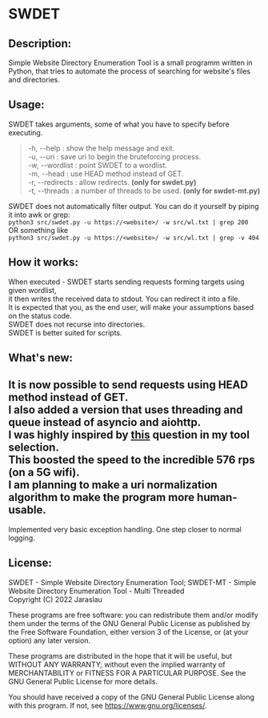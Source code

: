 # SWDET 
## Description:  
Simple Website Directory Enumeration Tool is a small programm written in Python, that tries to automate the process of searching for website's files and directories.

## Usage:  
SWDET takes arguments, some of what you have to specify before executing.
> -h, --help : show the help message and exit.  
> -u, --uri : save uri to begin the bruteforcing process.  
> -w, --wordlist : point SWDET to a wordlist.   
> -m, --head : use HEAD method instead of GET.  
> -r, --redirects : allow redirects. **(only for swdet.py)**  
> -t, --threads : a number of threads to be used. **(only for swdet-mt.py)**  
  
SWDET does not automatically filter output. You can do it yourself by piping it into awk or grep:  
`python3 src/swdet.py -u https://<website>/ -w src/wl.txt | grep 200`  
OR something like  
`python3 src/swdet.py -u https://<website>/ -w src/wl.txt | grep -v 404`  

## How it works:
When executed - SWDET starts sending requests forming targets using given wordlist,  
it then writes the received data to stdout. You can redirect it into a file.  
It is expected that you, as the end user, will make your assumptions based on the status code.  
SWDET does not recurse into directories.  
SWDET is better suited for scripts.

## What's new:
It is now possible to send requests using HEAD method instead of GET.  
I also added a version that uses threading and queue instead of asyncio and aiohttp.  
I was highly inspired by [this](https://stackoverflow.com/questions/35747235/python-requests-threads-processes-vs-io) question in my tool selection.   
This boosted the speed to the incredible 576 rps (on a 5G wifi).  
I am planning to make a uri normalization algorithm to make the program more human-usable.  
-
Implemented very basic exception handling. One step closer to normal logging.


## License:
SWDET - Simple Website Directory Enumeration Tool; SWDET-MT - Simple Website Directory Enumeration Tool - Multi Threaded  
Copyright (C) 2022  Jaraslau

These programs are free software: you can redistribute them and/or modify
them under the terms of the GNU General Public License as published by
the Free Software Foundation, either version 3 of the License, or
(at your option) any later version.

These programs are distributed in the hope that it will be useful,
but WITHOUT ANY WARRANTY; without even the implied warranty of
MERCHANTABILITY or FITNESS FOR A PARTICULAR PURPOSE.  See the
GNU General Public License for more details.

You should have received a copy of the GNU General Public License
along with this program.  If not, see https://www.gnu.org/licenses/.
